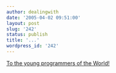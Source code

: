 ```yaml
---
author: dealingwith
date: '2005-04-02 09:51:00'
layout: post
slug: '242'
status: publish
title: '...'
wordpress_id: '242'
---
```


[To the young programmers of the World!][1]

   [1]: http://www.sgi.com/misc/grafica/future/futman.html

